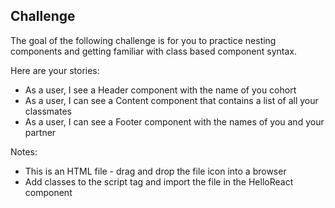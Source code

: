 ## Challenge

The goal of the following challenge is for you to practice nesting components and getting familiar with class based component syntax.

Here are your stories:

- As a user, I see a Header component with the name of you cohort
- As a user, I can see a Content component that contains a list of all your classmates
- As a user, I can see a Footer component with the names of you and your partner

Notes:
- This is an HTML file - drag and drop the file icon into a browser
- Add classes to the script tag and import the file in the HelloReact component
